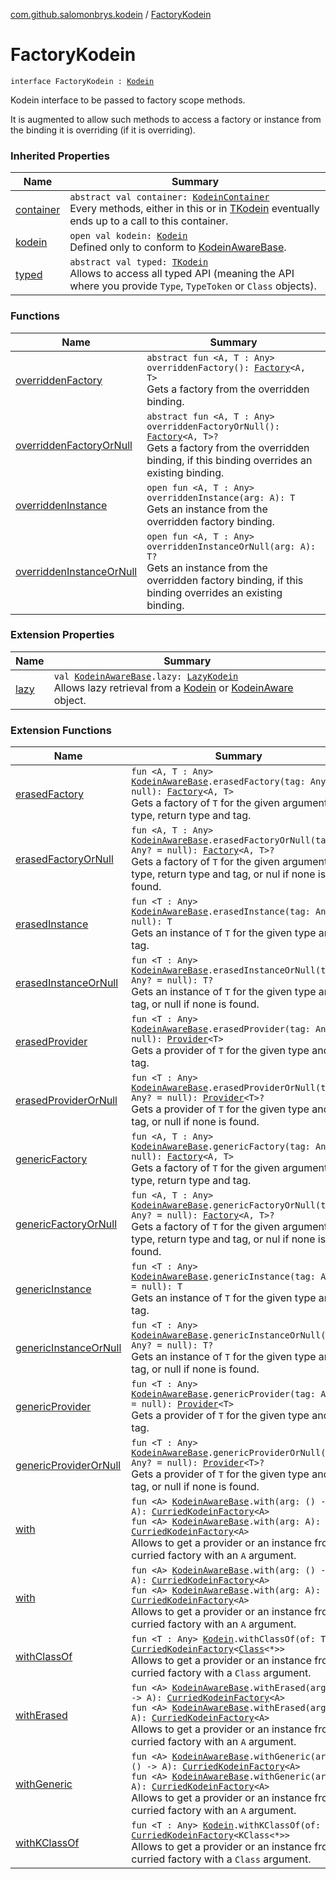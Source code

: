 [com.github.salomonbrys.kodein](../index.md) / [FactoryKodein](.)

# FactoryKodein

`interface FactoryKodein : `[`Kodein`](../-kodein/index.md)

Kodein interface to be passed to factory scope methods.

It is augmented to allow such methods to access a factory or instance from the binding it is overriding (if it is overriding).

### Inherited Properties

| Name | Summary |
|---|---|
| [container](../-kodein/container.md) | `abstract val container: `[`KodeinContainer`](../-kodein-container/index.md)<br>Every methods, either in this or in [TKodein](../-t-kodein/index.md) eventually ends up to a call to this container. |
| [kodein](../-kodein/kodein.md) | `open val kodein: `[`Kodein`](../-kodein/index.md)<br>Defined only to conform to [KodeinAwareBase](../-kodein-aware-base/index.md). |
| [typed](../-kodein/typed.md) | `abstract val typed: `[`TKodein`](../-t-kodein/index.md)<br>Allows to access all typed API (meaning the API where you provide `Type`, `TypeToken` or `Class` objects). |

### Functions

| Name | Summary |
|---|---|
| [overriddenFactory](overridden-factory.md) | `abstract fun <A, T : Any> overriddenFactory(): `[`Factory`](../-factory.md)`<A, T>`<br>Gets a factory from the overridden binding. |
| [overriddenFactoryOrNull](overridden-factory-or-null.md) | `abstract fun <A, T : Any> overriddenFactoryOrNull(): `[`Factory`](../-factory.md)`<A, T>?`<br>Gets a factory from the overridden binding, if this binding overrides an existing binding. |
| [overriddenInstance](overridden-instance.md) | `open fun <A, T : Any> overriddenInstance(arg: A): T`<br>Gets an instance from the overridden factory binding. |
| [overriddenInstanceOrNull](overridden-instance-or-null.md) | `open fun <A, T : Any> overriddenInstanceOrNull(arg: A): T?`<br>Gets an instance from the overridden factory binding, if this binding overrides an existing binding. |

### Extension Properties

| Name | Summary |
|---|---|
| [lazy](../lazy.md) | `val `[`KodeinAwareBase`](../-kodein-aware-base/index.md)`.lazy: `[`LazyKodein`](../-lazy-kodein/index.md)<br>Allows lazy retrieval from a [Kodein](../-kodein/index.md) or [KodeinAware](../-kodein-aware.md) object. |

### Extension Functions

| Name | Summary |
|---|---|
| [erasedFactory](../erased-factory.md) | `fun <A, T : Any> `[`KodeinAwareBase`](../-kodein-aware-base/index.md)`.erasedFactory(tag: Any? = null): `[`Factory`](../-factory.md)`<A, T>`<br>Gets a factory of `T` for the given argument type, return type and tag. |
| [erasedFactoryOrNull](../erased-factory-or-null.md) | `fun <A, T : Any> `[`KodeinAwareBase`](../-kodein-aware-base/index.md)`.erasedFactoryOrNull(tag: Any? = null): `[`Factory`](../-factory.md)`<A, T>?`<br>Gets a factory of `T` for the given argument type, return type and tag, or nul if none is found. |
| [erasedInstance](../erased-instance.md) | `fun <T : Any> `[`KodeinAwareBase`](../-kodein-aware-base/index.md)`.erasedInstance(tag: Any? = null): T`<br>Gets an instance of `T` for the given type and tag. |
| [erasedInstanceOrNull](../erased-instance-or-null.md) | `fun <T : Any> `[`KodeinAwareBase`](../-kodein-aware-base/index.md)`.erasedInstanceOrNull(tag: Any? = null): T?`<br>Gets an instance of `T` for the given type and tag, or null if none is found. |
| [erasedProvider](../erased-provider.md) | `fun <T : Any> `[`KodeinAwareBase`](../-kodein-aware-base/index.md)`.erasedProvider(tag: Any? = null): `[`Provider`](../-provider.md)`<T>`<br>Gets a provider of `T` for the given type and tag. |
| [erasedProviderOrNull](../erased-provider-or-null.md) | `fun <T : Any> `[`KodeinAwareBase`](../-kodein-aware-base/index.md)`.erasedProviderOrNull(tag: Any? = null): `[`Provider`](../-provider.md)`<T>?`<br>Gets a provider of `T` for the given type and tag, or null if none is found. |
| [genericFactory](../generic-factory.md) | `fun <A, T : Any> `[`KodeinAwareBase`](../-kodein-aware-base/index.md)`.genericFactory(tag: Any? = null): `[`Factory`](../-factory.md)`<A, T>`<br>Gets a factory of `T` for the given argument type, return type and tag. |
| [genericFactoryOrNull](../generic-factory-or-null.md) | `fun <A, T : Any> `[`KodeinAwareBase`](../-kodein-aware-base/index.md)`.genericFactoryOrNull(tag: Any? = null): `[`Factory`](../-factory.md)`<A, T>?`<br>Gets a factory of `T` for the given argument type, return type and tag, or nul if none is found. |
| [genericInstance](../generic-instance.md) | `fun <T : Any> `[`KodeinAwareBase`](../-kodein-aware-base/index.md)`.genericInstance(tag: Any? = null): T`<br>Gets an instance of `T` for the given type and tag. |
| [genericInstanceOrNull](../generic-instance-or-null.md) | `fun <T : Any> `[`KodeinAwareBase`](../-kodein-aware-base/index.md)`.genericInstanceOrNull(tag: Any? = null): T?`<br>Gets an instance of `T` for the given type and tag, or null if none is found. |
| [genericProvider](../generic-provider.md) | `fun <T : Any> `[`KodeinAwareBase`](../-kodein-aware-base/index.md)`.genericProvider(tag: Any? = null): `[`Provider`](../-provider.md)`<T>`<br>Gets a provider of `T` for the given type and tag. |
| [genericProviderOrNull](../generic-provider-or-null.md) | `fun <T : Any> `[`KodeinAwareBase`](../-kodein-aware-base/index.md)`.genericProviderOrNull(tag: Any? = null): `[`Provider`](../-provider.md)`<T>?`<br>Gets a provider of `T` for the given type and tag, or null if none is found. |
| [with](../with.md) | `fun <A> `[`KodeinAwareBase`](../-kodein-aware-base/index.md)`.with(arg: () -> A): `[`CurriedKodeinFactory`](../-curried-kodein-factory/index.md)`<A>`<br>`fun <A> `[`KodeinAwareBase`](../-kodein-aware-base/index.md)`.with(arg: A): `[`CurriedKodeinFactory`](../-curried-kodein-factory/index.md)`<A>`<br>Allows to get a provider or an instance from a curried factory with an `A` argument. |
| [with](../../com.github.salomonbrys.kodein.erased/with.md) | `fun <A> `[`KodeinAwareBase`](../-kodein-aware-base/index.md)`.with(arg: () -> A): `[`CurriedKodeinFactory`](../-curried-kodein-factory/index.md)`<A>`<br>`fun <A> `[`KodeinAwareBase`](../-kodein-aware-base/index.md)`.with(arg: A): `[`CurriedKodeinFactory`](../-curried-kodein-factory/index.md)`<A>`<br>Allows to get a provider or an instance from a curried factory with an `A` argument. |
| [withClassOf](../with-class-of.md) | `fun <T : Any> `[`Kodein`](../-kodein/index.md)`.withClassOf(of: T): `[`CurriedKodeinFactory`](../-curried-kodein-factory/index.md)`<`[`Class`](http://docs.oracle.com/javase/6/docs/api/java/lang/Class.html)`<*>>`<br>Allows to get a provider or an instance from a curried factory with a `Class` argument. |
| [withErased](../with-erased.md) | `fun <A> `[`KodeinAwareBase`](../-kodein-aware-base/index.md)`.withErased(arg: () -> A): `[`CurriedKodeinFactory`](../-curried-kodein-factory/index.md)`<A>`<br>`fun <A> `[`KodeinAwareBase`](../-kodein-aware-base/index.md)`.withErased(arg: A): `[`CurriedKodeinFactory`](../-curried-kodein-factory/index.md)`<A>`<br>Allows to get a provider or an instance from a curried factory with an `A` argument. |
| [withGeneric](../with-generic.md) | `fun <A> `[`KodeinAwareBase`](../-kodein-aware-base/index.md)`.withGeneric(arg: () -> A): `[`CurriedKodeinFactory`](../-curried-kodein-factory/index.md)`<A>`<br>`fun <A> `[`KodeinAwareBase`](../-kodein-aware-base/index.md)`.withGeneric(arg: A): `[`CurriedKodeinFactory`](../-curried-kodein-factory/index.md)`<A>`<br>Allows to get a provider or an instance from a curried factory with an `A` argument. |
| [withKClassOf](../with-k-class-of.md) | `fun <T : Any> `[`Kodein`](../-kodein/index.md)`.withKClassOf(of: T): `[`CurriedKodeinFactory`](../-curried-kodein-factory/index.md)`<KClass<*>>`<br>Allows to get a provider or an instance from a curried factory with a `Class` argument. |
